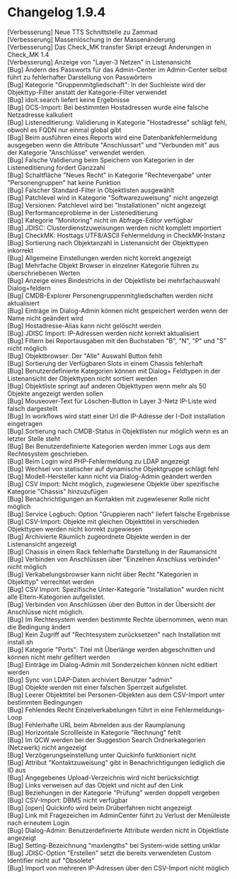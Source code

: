 # Changelog 1.9.4

[Verbesserung] Neue TTS Schnittstelle zu Zammad<br>
[Verbesserung] Massenlöschung in der Massenänderung<br>
[Verbesserung] Das Check_MK transfer Skript erzeugt Änderungen in Check_MK 1.4<br>
[Verbesserung] Anzeige von "Layer-3 Netzen" in Listenansicht<br>
[Bug] Ändern des Passworts für das Admin-Center im Admin-Center selbst führt zu fehlerhafter Darstellung von Passwörtern<br>
[Bug] Kategorie "Gruppenmitgliedschaft": In der Suchleiste wird der Objekttyp-Filter anstatt der Kategorie-Filter verwendet<br>
[Bug] idoit.search liefert keine Ergebnisse<br>
[Bug] OCS-Import: Bei bestimmten Hostadressen wurde eine falsche Netzadresse kalkuliert<br>
[Bug] Listeneditierung: Validierung in Kategorie "Hostadresse" schlägt fehl, obwohl es FQDN nur einmal global gibt<br>
[Bug] Beim ausführen eines Reports wird eine Datenbankfehlermeldung ausgegeben wenn die Attribute "Anschlussart" und "Verbunden mit" aus der Kategorie "Anschlüsse" verwendet werden.<br>
[Bug] Falsche Validierung beim Speichern von Kategorien in der Listeneditierung fordert Ganzzahl<br>
[Bug] Schaltfläche "Neues Recht" in Kategorie "Rechtevergabe" unter "Personengruppen" hat keine Funktion<br>
[Bug] Falscher Standard-Filter in Objektlisten ausgewählt<br>
[Bug] Patchlevel wird in Kategorie "Softwarezuweisung" nicht angezeigt<br>
[Bug] Versionen: Patchlevel wird bei "Installationen" nicht angezeigt<br>
[Bug] Performanceprobleme in der Listeneditierung<br>
[Bug] Kategorie "Monitoring" nicht im Abfrage-Editor verfügbar<br>
[Bug] JDISC: Clusterdienstzuweisungen werden nicht komplett importiert<br>
[Bug] CheckMK: Hosttags UTF8/ASCII Fehlermeldung in CheckMK-Instanz<br>
[Bug] Sortierung nach Objektanzahl in Listenansicht der Objekttypen inkorrekt<br>
[Bug] Allgemeine Einstellungen werden nicht korrekt angezeigt<br>
[Bug] Mehrfache Objekt Browser in einzelner Kategorie führen zu überschriebenen Werten<br>
[Bug] Anzeige eines Bindestrichs in der Objektliste bei mehrfachauswahl Dialog+feldern<br>
[Bug] CMDB-Explorer Personengruppenmitgliedschaften werden nicht aktualisiert<br>
[Bug] Einträge im Dialog-Admin können nicht gespeichert werden wenn der Name nicht geändert wird<br>
[Bug] Hostadresse-Alias kann nicht gelöscht werden<br>
[Bug] JDISC Import: IP-Adressen werden nicht korrekt aktualisiert<br>
[Bug] Filtern bei Reportausgaben mit den Buchstaben "B", "N", "P" und "S" nicht möglich<br>
[Bug] Objektbrowser: Der "Alle" Auswahl Button fehlt<br>
[Bug] Sortierung der Verfügbaren Slots in einem Chassis fehlerhaft<br>
[Bug] Benutzerdefinierte Kategorien können mit Dialog+ Feldtypen in der Listenansicht der Objekttypen nicht sortiert werden<br>
[Bug] Objektliste springt auf anderen Objekttypen wenn mehr als 50 Objekte angezeigt werden sollen<br>
[Bug] Mouseover-Text für Löschen-Button in Layer 3-Netz IP-Liste wird falsch dargestellt<br>
[Bug] In workflows wird statt einer Url die IP-Adresse der I-Doit installation eingetragen<br>
[Bug] Sortierung nach CMDB-Status in Objektlisten nur möglich wenn es an letzter Stelle steht<br>
[Bug] Bei Benutzerdefinierte Kategorien werden immer Logs aus dem Rechtesystem geschrieben.<br>
[Bug] Beim Login wird PHP-Fehlermeldung zu LDAP angezeigt<br>
[Bug] Wechsel von statischer auf dynamische Objektgruppe schlägt fehl<br>
[Bug] Modell-Hersteller kann nicht via Dialog-Admin geändert werden<br>
[Bug] CSV Import: Nicht möglich, zugewiesene Objekte über spezifische Kategorie "Chassis" hinzuzufügen<br>
[Bug] Benachrichtigungen an Kontakten mit zugewiesener Rolle nicht möglich<br>
[Bug] Service Logbuch: Option "Gruppieren nach" liefert falsche Ergebnisse<br>
[Bug] CSV-Import: Objekte mit gleichen Objekttitel in verschieden Objekttypen werden nicht korrekt zugewiesen<br>
[Bug] Archivierte Räumlich zugeordnete Objekte werden in der Listenansicht angezeigt<br>
[Bug] Chassis in einem Rack fehlerhafte Darstellung in der Raumansicht<br>
[Bug] Verbinden von Anschlüssen über "Einzelnen Anschluss verbinden" nicht möglich<br>
[Bug] Verkabelungsbrowser kann nicht über Recht "Kategorien in Objekttyp" verrechtet werden<br>
[Bug] CSV Import: Spezifische Unter-Kategorie "Installation" wurden nicht alle Eltern-Kategorien aufgelistet.<br>
[Bug] Verbinden von Anschlüssen über den Button in der Übersicht der Anschlüsse nicht möglich.<br>
[Bug] Im Rechtesystem werden bestimmte Rechte übernommen, wenn man die Bedingung ändert<br>
[Bug] Kein Zugriff auf "Rechtesystem zurücksetzen" nach Installation mit install.sh<br>
[Bug] Kategorie "Ports": Titel mit Überlänge werden abgeschnitten und können nicht mehr gefiltert werden<br>
[Bug] Einträge im Dialog-Admin mit Sonderzeichen können nicht editiert werden<br>
[Bug] Sync von LDAP-Daten archiviert Benutzer "admin"<br>
[Bug] Objekte werden mit einer falschen Sperrzeit aufgelistet.<br>
[Bug] Leerer Objekttitel bei Personen-Objekten aus dem CSV-Import unter bestimmten Bedingungen<br>
[Bug] Fehlendes Recht Einzelverkabelungen führt in eine Fehlermeldungs-Loop<br>
[Bug] Fehlerhafte URL beim Abmelden aus der Raumplanung<br>
[Bug] Horizontale Scrollleiste in Kategorie "Rechnung" fehlt<br>
[Bug] Im QCW werden bei der Suggestion Search Ordnerkategorien (Netzwerk) nicht angezeigt<br>
[Bug] Verzögerungseinstellung unter Quickinfo funktioniert nicht<br>
[Bug] Attribut "Kontaktzuweisung" gibt in Benachrichtigungen lediglich die ID aus<br>
[Bug] Angegebenes Upload-Verzeichnis wird nicht berücksichtigt<br>
[Bug] Links verweisen auf das Objekt und nicht auf den Link<br>
[Bug] Beziehungen in der Kategorie "Prüfung" werden doppelt vergeben<br>
[Bug] CSV-Import: DBMS nicht verfügbar<br>
[Bug] [open] Quickinfo wird beim Drüberfahren nicht angezeigt<br>
[Bug] Link mit Fragezeichen im AdminCenter führt zu Verlust der Menüleiste nach erneutem Login<br>
[Bug] Dialog-Admin: Benutzerdefinierte Attribute werden nicht in Objektliste angezeigt<br>
[Bug] Setting-Bezeichnung "maxlengths" bei System-wide setting unklar<br>
[Bug] JDISC-Option "Erstellen" setzt die bereits verwendeten Custom Identifier nicht auf "Obsolete"<br>
[Bug] Import von mehreren IP-Adressen über den CSV-Import nicht möglich<br>
